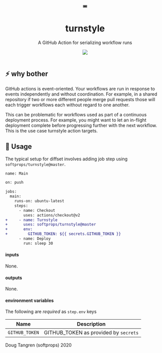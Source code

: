 <div align="center">
  🎟️
</div>

<h1 align="center">
  turnstyle
</h1>

<p align="center">
   A GitHub Action for serializing workflow runs
</p>

<div align="center">
  <a href="https://github.com/softprops/turnstyle/actions">
		<img src="https://github.com/softprops/turnstyle/workflows/Main/badge.svg"/>
	</a>
</div>

<br />

## ⚡ why bother

GitHub actions is event-oriented. Your workflows are run in response to events independently and without coordination. For example, in a shared repository if two or more different
people merge pull requests those will each trigger workflows each without regard to one another.

This can be problematic for workflows used as part of a continuous deployment process. For example, you might want to let an in-flight deployment complete before progressing further with the next workflow. This is the use case turnstyle action targets.

## 🤸 Usage

The typical setup for diffset involves adding job step using `softprops/turnstyle@master`.

```diff
name: Main

on: push

jobs:
  main:
    runs-on: ubuntu-latest
    steps:
      - name: Checkout
        uses: actions/checkout@v2
+     - name: Turnstyle
+       uses: softprops/turnstyle@master
+       env:
+         GITHUB_TOKEN: ${{ secrets.GITHUB_TOKEN }}
      - name: Deploy
        run: sleep 30
```

#### inputs

None.


#### outputs

None.

#### environment variables

The following are *required* as `step.env` keys

| Name           | Description                          |
|----------------|--------------------------------------|
| `GITHUB_TOKEN` | GITHUB_TOKEN as provided by `secrets`|

Doug Tangren (softprops) 2020
